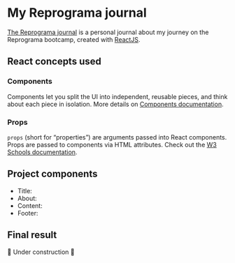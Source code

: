 # My Reprograma journal

[The Reprograma journal](https://reprograma-journal.netlify.app/) is a personal journal about my journey on the Reprograma bootcamp, created with [ReactJS](https://reactjs.org/).

## React concepts used

### Components
Components let you split the UI into independent, reusable pieces, and think about each piece in isolation.
More details on [Components documentation](https://reactjs.org/docs/components-and-props.html#gatsby-focus-wrapper).

### Props
`props` (short for “properties”) are arguments passed into React components. Props are passed to components via HTML attributes. Check out the [W3 Schools documentation](https://www.w3schools.com/react/react_props.asp).

## Project components

- Title:
- About:
- Content:
- Footer:

## Final result

🚧 Under construction 🚧
